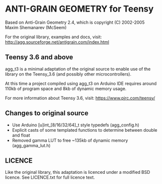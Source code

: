 # ANTI-GRAIN GEOMETRY for Teensy

Based on Anti-Grain Geometry 2.4, which is copyright (C) 2002-2005 Maxim Shemanarev (McSeem)

For the original library, examples and docs, visit:
http://agg.sourceforge.net/antigrain.com/index.html

## Teensy 3.6 and above
agg_t3 is a minimal adaptation of the original source to enable use of the library on the Teensy_3.6 (and possibly other microcontrollers).

At this time a project compiled using agg_t3 on Arduino IDE requires around 110kb of program space and 8kb of dynamic memory usage.

For more information about Teensy 3.6, visit:
https://www.pjrc.com/teensy/

## Changes to original source
- Use Arduino [u]int_[8/16/32/64]_t style typedefs (agg_config.h)
- Explicit casts of some templated functions to determine between double and float
- Removed gamma LUT to free ~135kb of dynamic memory (agg_gamma_lut.h)

## LICENCE
Like the original library, this adaptation is licenced under a modified BSD licence.
See LICENCE.txt for full licence text.
